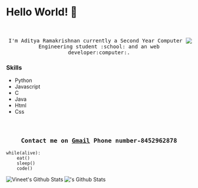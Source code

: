 # Hello World! 👋

<p align="center">
  <br><br>
  <samp>
    <img align="right" src="https://media.giphy.com/media/USV0ym3bVWQJJmNu3N/giphy.gif">
I'm Aditya Ramakrishnan currently a Second Year Computer Engineering student <a href="http://www.siesgst.edu.in/" target="_blank"></a> :school: and an web developer:computer:. 
  </samp>  
</p>

### Skills  
- Python
- Javascript
- C
- Java
- Html
- Css


<h3 align="center">
  <samp>
  <br><br>Contact me on <a href="mailto:aditya@gmail.com">Gmail</a> 
   Phone number-8452962878
  </samp>
</h3>

```
while(alive):
    eat()
    sleep()
    code()
```
<img align="left" alt="Vineet's Github Stats" src="https://github-readme-stats.codestackr.vercel.app/api?username=Aditya142857&show_icons=true&hide_border=true&color=purple&theme=tokyonight" />
  
  <img align="left" alt="'s Github Stats" src="https://github-readme-stats.vercel.app/api/top-langs/?username=Vineet2000-dotcom&layout=compact&theme=tokyonight&card_width=445" />

